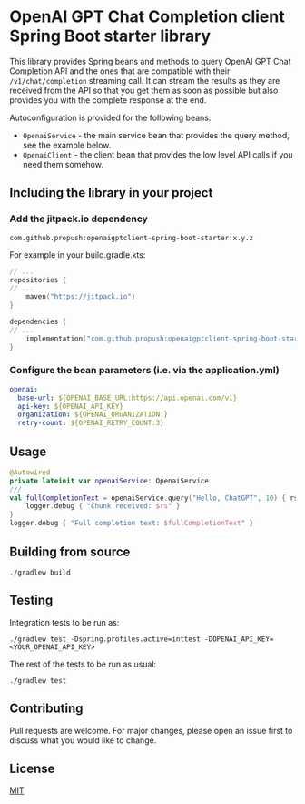 # OpenAI GPT Chat Completion client Spring Boot starter library

This library provides Spring beans and methods to query OpenAI GPT Chat Completion API
and the ones that are compatible with their ```/v1/chat/completion``` streaming call.
It can stream the results as they are received from the API so that you
get them as soon as possible but also provides you with the complete response
at the end.

Autoconfiguration is provided for the following beans:

- ```OpenaiService``` - the main service bean that provides the query method, see the example below.
- ```OpenaiClient``` - the client bean that provides the low level API calls if you need them somehow.

## Including the library in your project

### Add the jitpack.io dependency

```
com.github.propush:openaigptclient-spring-boot-starter:x.y.z
```

For example in your build.gradle.kts:

```kotlin
// ...
repositories {
// ...
    maven("https://jitpack.io")
}

dependencies {
// ...
    implementation("com.github.propush:openaigptclient-spring-boot-starter:x.y.z")
}
```

### Configure the bean parameters (i.e. via the application.yml)

```yaml
openai:
  base-url: ${OPENAI_BASE_URL:https://api.openai.com/v1}
  api-key: ${OPENAI_API_KEY}
  organization: ${OPENAI_ORGANIZATION:}
  retry-count: ${OPENAI_RETRY_COUNT:3}
```

## Usage

```kotlin
@Autowired
private lateinit var openaiService: OpenaiService
///
val fullCompletionText = openaiService.query("Hello, ChatGPT", 10) { rs ->
    logger.debug { "Chunk received: $rs" }
}
logger.debug { "Full completion text: $fullCompletionText" }
```

## Building from source

```
./gradlew build
```

## Testing

Integration tests to be run as:

```
./gradlew test -Dspring.profiles.active=inttest -DOPENAI_API_KEY=<YOUR_OPENAI_API_KEY> 
```

The rest of the tests to be run as usual:

```
./gradlew test
```

## Contributing

Pull requests are welcome. For major changes, please open an issue first to discuss what you would like to change.

## License

[MIT](https://choosealicense.com/licenses/mit/)
